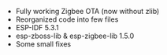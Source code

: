 
- Fully working Zigbee OTA (now without zlib)
- Reorganized code into few files
- ESP-IDF 5.3.1
- esp-zboss-lib & esp-zigbee-lib 1.5.0
- Some small fixes